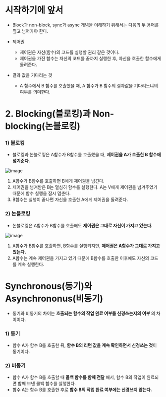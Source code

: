 <h1> 시작하기에 앞서 </h1>

- Block과 non-block, sync과 async 개념을 이해하기 위해서는 다음의 두 용어를 짚고 넘어가야 한다.

- 제어권
  - 제어권은 자신(함수)의 코드를 실행할 권리 같은 것이다.
  - 제어권을 가진 함수는 자신의 코드를 끝까지 실행한 후, 자신을 호출한 함수에게 돌려준다.

- 결과 값을 기다리는 것
  - A 함수에서 B 함수를 호출했을 때, A 함수가 B 함수의 결과값을 기다리느냐의 여부를 의미한다.

<h1> 2. Blocking(블로킹)과 Non-blocking(논블로킹) </h1>

<h3> 1) 블로킹 </h3>

- 블로킹과 논블로킹은 A함수가 B함수를 호출했을 때, <b> 제어권을 A가 호출한 B 함수에 넘겨준다. </b>

![image](https://user-images.githubusercontent.com/62228401/233754415-7a1336a1-4f18-48ae-a5be-f83f9858980f.png)

1. A함수가 B함수를 호출하면 B에게 제어권을 넘긴다.
2. 제어권을 넘겨받은 B는 열심히 함수를 실행한다. A는 V에게 제어권을 넘겨주었기 때문에 함수 실행을 잠시 멈춘다.
3. B함수는 실행이 끝나면 자신을 호출한 A에게 제어권을 돌려준다.

<h3> 2) 논블로킹 </h3>

- 논블로킹은 A함수가 B함수를 호출해도 <b> 제어권은 그대로 자신이 가지고 있는다. </b>

![image](https://user-images.githubusercontent.com/62228401/233754561-f57c9812-8352-4454-8204-ed701c290b4b.png)

1. A함수가 B함수를 호출하면, B함수를 실행되지만, <b> 제어권은 A함수가 그대로 가지고 있는다. </b>
2. A함수는 계속 제어권을 가지고 있기 때문에 B함수를 호출한 이후에도 자신의 코드를 계속 실행한다.

<h1> Synchronous(동기)와 Asynchrononus(비동기) </h1>

- 동기와 비동기의 차이는 <b> 호출되는 함수의 작업 완료 여부를 신경쓰는지의 여부 </b>의 차이이다.

<h3> 1) 동기 </h3>

- 함수 A가 함수 B를 호출한 뒤, <b> 함수 B의 리턴 값을 계속 확인하면서 신경쓰는 것</b>이 동기이다.

<h3> 2) 비동기 </h3>

- 함수 A가 함수 B를 호출할 때 <b> 콜백 함수를 함께 전달</b> 해서, 함수 B의 작업이 완료되면 함께 보낸 콜백 함수를 실행한다.
- 함수 A는 함수 B를 호출한 후로 <b> 함수 B의 작업 완료 여부에는 신경쓰지 않는다. </b>


